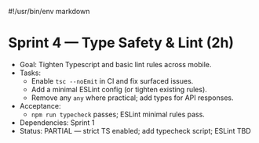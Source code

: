 #!/usr/bin/env markdown
# Sprint 4 — Type Safety & Lint (2h)

- Goal: Tighten Typescript and basic lint rules across mobile.
- Tasks:
  - Enable `tsc --noEmit` in CI and fix surfaced issues.
  - Add a minimal ESLint config (or tighten existing rules).
  - Remove any `any` where practical; add types for API responses.
- Acceptance:
  - `npm run typecheck` passes; ESLint minimal rules pass.
- Dependencies: Sprint 1
- Status: PARTIAL — strict TS enabled; add typecheck script; ESLint TBD
